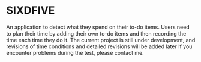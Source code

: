# SIXDFIVE
An application to detect what they spend on their to-do items. Users need to plan their time by adding their own to-do items and then recording the time each time they do it. The current project is still under development, and revisions of time conditions and detailed revisions will be added later If you encounter problems during the test, please contact me.
